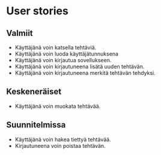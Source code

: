 # User stories

## Valmiit
* Käyttäjänä voin katsella tehtäviä.
* Käyttäjänä voin luoda käyttäjätunnuksena
* Käyttäjänä voin kirjautua sovellukseen.
* Käyttäjänä voin kirjautuneena lisätä uuden tehtävän.
* Käyttäjänä voin kirjautuneena merkitä tehtävän tehdyksi.

## Keskeneräiset

* Käyttäjänä voin muokata tehtävää.

## Suunnitelmissa
* Käyttäjänä voin hakea tiettyä tehtävää.
* Kirjautuneena voin poistaa tehtävän.
